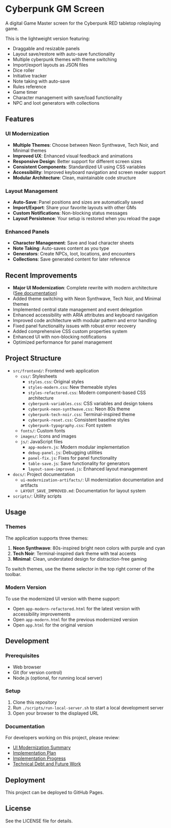# Cyberpunk GM Screen

A digital Game Master screen for the Cyberpunk RED tabletop roleplaying game.

This is the lightweight version featuring:
- Draggable and resizable panels
- Layout save/restore with auto-save functionality
- Multiple cyberpunk themes with theme switching
- Import/export layouts as JSON files
- Dice roller
- Initiative tracker
- Note taking with auto-save
- Rules reference
- Game timer
- Character management with save/load functionality
- NPC and loot generators with collections

## Features

### UI Modernization
- **Multiple Themes**: Choose between Neon Synthwave, Tech Noir, and Minimal themes
- **Improved UX**: Enhanced visual feedback and animations
- **Responsive Design**: Better support for different screen sizes
- **Consistent Components**: Standardized UI using CSS variables
- **Accessibility**: Improved keyboard navigation and screen reader support
- **Modular Architecture**: Clean, maintainable code structure

### Layout Management
- **Auto-Save**: Panel positions and sizes are automatically saved
- **Import/Export**: Share your favorite layouts with other GMs
- **Custom Notifications**: Non-blocking status messages
- **Layout Persistence**: Your setup is restored when you reload the page

### Enhanced Panels
- **Character Management**: Save and load character sheets
- **Note Taking**: Auto-saves content as you type
- **Generators**: Create NPCs, loot, locations, and encounters
- **Collections**: Save generated content for later reference

## Recent Improvements
- **Major UI Modernization**: Complete rewrite with modern architecture ([See documentation](./docs/ui-modernization-artifacts/UI-MODERNIZATION-SUMMARY.md))
- Added theme switching with Neon Synthwave, Tech Noir, and Minimal themes
- Implemented central state management and event delegation
- Enhanced accessibility with ARIA attributes and keyboard navigation
- Improved code architecture with modular pattern and error handling
- Fixed panel functionality issues with robust error recovery
- Added comprehensive CSS custom properties system
- Enhanced UI with non-blocking notifications
- Optimized performance for panel management

## Project Structure

- `src/frontend/`: Frontend web application
   - `css/`: Stylesheets 
     - `styles.css`: Original styles
     - `styles-modern.css`: New themeable styles
     - `styles-refactored.css`: Modern component-based CSS architecture
     - `cyberpunk-variables.css`: CSS variables and design tokens
     - `cyberpunk-neon-synthwave.css`: Neon 80s theme
     - `cyberpunk-tech-noir.css`: Terminal-inspired theme
     - `cyberpunk-reset.css`: Consistent baseline styles
     - `cyberpunk-typography.css`: Font system
   - `fonts/`: Custom fonts
   - `images/`: Icons and images
   - `js/`: JavaScript files
     - `app-modern.js`: Modern modular implementation
     - `debug-panel.js`: Debugging utilities
     - `panel-fix.js`: Fixes for panel functionality
     - `table-save.js`: Save functionality for generators
     - `layout-save-improved.js`: Enhanced layout management
- `docs/`: Project documentation
   - `ui-modernization-artifacts/`: UI modernization documentation and artifacts
   - `LAYOUT_SAVE_IMPROVED.md`: Documentation for layout system
- `scripts/`: Utility scripts

## Usage

### Themes
The application supports three themes:
1. **Neon Synthwave**: 80s-inspired bright neon colors with purple and cyan 
2. **Tech Noir**: Terminal-inspired dark theme with teal accents
3. **Minimal**: Clean, understated design for distraction-free gaming

To switch themes, use the theme selector in the top right corner of the toolbar.

### Modern Version
To use the modernized UI version with theme support:
- Open `app-modern-refactored.html` for the latest version with accessibility improvements
- Open `app-modern.html` for the previous modernized version
- Open `app.html` for the original version

## Development

### Prerequisites
- Web browser
- Git (for version control)
- Node.js (optional, for running local server)

### Setup
1. Clone this repository
2. Run `./scripts/run-local-server.sh` to start a local development server
3. Open your browser to the displayed URL

### Documentation
For developers working on this project, please review:
- [UI Modernization Summary](./docs/ui-modernization-artifacts/UI-MODERNIZATION-SUMMARY.md)
- [Implementation Plan](./docs/ui-modernization-artifacts/UI-MODERNIZATION-IMPLEMENTATION-PLAN.md)
- [Implementation Progress](./docs/ui-modernization-artifacts/UI-MODERNIZATION-IMPLEMENTATION-PROGRESS.md)
- [Technical Debt and Future Work](./docs/ui-modernization-artifacts/TECHNICAL-DEBT-AND-FUTURE-WORK.md)

## Deployment
This project can be deployed to GitHub Pages.

## License
See the LICENSE file for details.